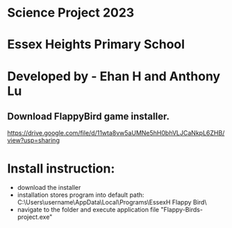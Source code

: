 # Science Project 2023
# Essex Heights Primary School

# Developed by - Ehan H and Anthony Lu

## Download FlappyBird game installer.
https://drive.google.com/file/d/11wta8vw5aUMNe5hH0bhVLJCaNkpL6ZHB/view?usp=sharing

# Install instruction:
- download the installer
- installation stores program into default path: C:\Users\username\AppData\Local\Programs\EssexH Flappy Bird\
- navigate to the folder and execute application file "Flappy-Birds-project.exe"
